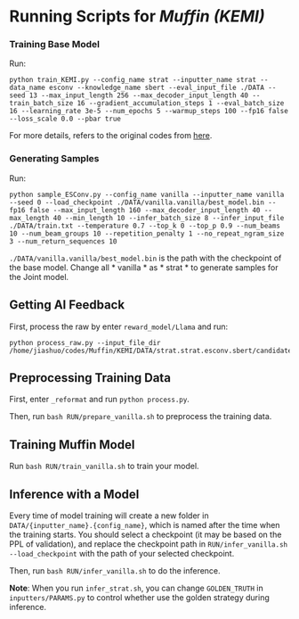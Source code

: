 # Running Scripts for *Muffin (KEMI)*

### Training Base Model

Run:

```console
python train_KEMI.py --config_name strat --inputter_name strat --data_name esconv --knowledge_name sbert --eval_input_file ./DATA --seed 13 --max_input_length 256 --max_decoder_input_length 40 --train_batch_size 16 --gradient_accumulation_steps 1 --eval_batch_size 16 --learning_rate 3e-5 --num_epochs 5 --warmup_steps 100 --fp16 false --loss_scale 0.0 --pbar true
```

For more details, refers to the original codes from [here](https://github.com/dengyang17/KEMI).

### Generating Samples

Run:

```console
python sample_ESConv.py --config_name vanilla --inputter_name vanilla --seed 0 --load_checkpoint ./DATA/vanilla.vanilla/best_model.bin --fp16 false --max_input_length 160 --max_decoder_input_length 40 --max_length 40 --min_length 10 --infer_batch_size 8 --infer_input_file ./DATA/train.txt --temperature 0.7 --top_k 0 --top_p 0.9 --num_beams 10 --num_beam_groups 10 --repetition_penalty 1 --no_repeat_ngram_size 3 --num_return_sequences 10
```

`./DATA/vanilla.vanilla/best_model.bin` is the path with the checkpoint of the base model. Change all * vanilla * as *
strat * to generate samples for the Joint model.

## Getting AI Feedback

First, process the raw by enter ``reward_model/Llama`` and run:

```console
python process_raw.py --input_file_dir /home/jiashuo/codes/Muffin/KEMI/DATA/strat.strat.esconv.sbert/candidates_10_best_model.bin_train
```

## Preprocessing Training Data

First, enter `_reformat` and run `python process.py`.

Then, run `bash RUN/prepare_vanilla.sh` to preprocess the training data.

## Training Muffin Model

Run `bash RUN/train_vanilla.sh` to train your model.

## Inference with a Model

Every time of model training will create a new folder in `DATA/{inputter_name}.{config_name}`, which is named after the
time when the training starts. You should select a checkpoint (it may be based on the PPL of validation), and replace
the checkpoint path in `RUN/infer_vanilla.sh --load_checkpoint` with the path of your selected checkpoint.

Then, run `bash RUN/infer_vanilla.sh` to do the inference.

**Note**: When you run `infer_strat.sh`, you can change `GOLDEN_TRUTH` in  `inputters/PARAMS.py` to control whether use
the golden strategy during inference.
